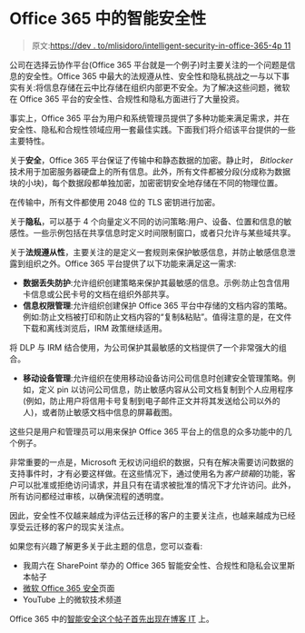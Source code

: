 # Office 365 中的智能安全性

> 原文:[https://dev . to/mlisidoro/intelligent-security-in-office-365-4p 11](https://dev.to/mlisidoro/intelligent-security-in-office-365-4p11)

公司在选择云协作平台(Office 365 平台就是一个例子)时主要关注的一个问题是信息的安全性。Office 365 中最大的法规遵从性、安全性和隐私挑战之一与以下事实有关:将信息存储在云中比存储在组织内部更不安全。为了解决这些问题，微软在 Office 365 平台的安全性、合规性和隐私方面进行了大量投资。

事实上，Office 365 平台为用户和系统管理员提供了多种功能来满足需求，并在安全性、隐私和合规性领域应用一套最佳实践。下面我们将介绍该平台提供的一些主要特性。

关于**安全**，Office 365 平台保证了传输中和静态数据的加密。静止时， *Bitlocker* 技术用于加密服务器硬盘上的所有信息。此外，所有文件都被分段(分成称为数据块的小块)，每个数据段都单独加密，加密密钥安全地存储在不同的物理位置。

在传输中，所有文件都使用 2048 位的 TLS 密钥进行加密。

关于**隐私**，可以基于 4 个向量定义不同的访问策略:用户、设备、位置和信息的敏感性。一些示例包括在共享信息时定义时间限制窗口，或者只允许与某些域共享。

关于**法规遵从性**，主要关注的是定义一套规则来保护敏感信息，并防止敏感信息泄露到组织之外。Office 365 平台提供了以下功能来满足这一需求:

*   **数据丢失防护**:允许组织创建策略来保护其最敏感的信息。示例:防止包含信用卡信息或公民卡号的文档在组织外部共享。
*   **信息权限管理**:允许组织创建保护 Office 365 平台中存储的文档内容的策略。例如:防止文档被打印和防止文档内容的“复制&粘贴”。值得注意的是，在文件下载和离线浏览后，IRM 政策继续适用。

将 DLP 与 IRM 结合使用，为公司保护其最敏感的文档提供了一个非常强大的组合。

*   **移动设备管理**:允许组织在使用移动设备访问公司信息时创建安全管理策略。例如，定义 pin 以访问公司信息，防止敏感内容从公司文档复制到个人应用程序(例如，防止用户将信用卡号复制到电子邮件正文并将其发送给公司以外的人)，或者防止敏感文档中信息的屏幕截图。

这些只是用户和管理员可以用来保护 Office 365 平台上的信息的众多功能中的几个例子。

非常重要的一点是，Microsoft 无权访问组织的数据，只有在解决需要访问数据的支持事件时，才有必要这样做。在这些情况下，通过使用名为*客户锁箱*的功能，客户可以批准或拒绝访问请求，并且只有在请求被批准的情况下才允许访问。此外，所有访问都经过审核，以确保流程的透明度。

因此，安全性不仅越来越成为评估云迁移的客户的主要关注点，也越来越成为已经享受云迁移的客户的现实关注点。

如果您有兴趣了解更多关于此主题的信息，您可以查看:

*   我周六在 SharePoint 举办的 Office 365 智能安全性、合规性和隐私会议里斯本帖子
*   [微软 Office 365 安全](https://www.microsoft.com/en-us/trustcenter/security/office365-security)页面
*   YouTube 上的微软技术频道

Office 365 中的[智能安全这个帖子首先出现在](https://blogit.create.pt/miguelisidoro/2017/04/01/intelligent-security-in-office-365/)[博客 IT](https://blogit.create.pt) 上。